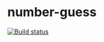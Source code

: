 # number-guess

[![Build status](https://ci.appveyor.com/api/projects/status/vwyo1o1ayfkujpen?svg=true)](https://ci.appveyor.com/project/DRPanther/number-guess)
